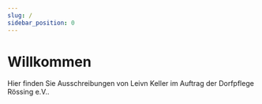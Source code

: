 ```yaml
---
slug: /
sidebar_position: 0
---
```


# Willkommen

Hier finden Sie Ausschreibungen von Leivn Keller im Auftrag der Dorfpflege
Rössing e.V..
